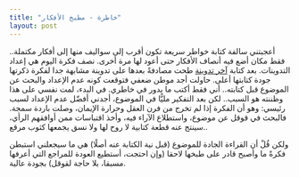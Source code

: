 ```yaml
---
title: "خاطرة - مطبخ الأفكار"
layout: post
---
```


أعجبتني سالفة كتابة خواطر سريعة تكون أقرب إلى سواليف منها إلى أفكار مكتملة.. فقط مكان أضع فيه أنصاف الأفكار حتى أعود لها مرة أخرى. نصف فكرة اليوم هي إعداد التدوينات. بعد كتابة [آخر تدوينة](https://althukairm.github.io/2020/07/01/clarity.html) طحت مصادفةً بعدها على تدوينة مشابهة جدا لفكرة ذكرتها جودة كتابتها أعلى. حاولت أجد موطن ضعفي فتوقعت كونه عدم الإعداد والبحث عن الموضوع قبل كتابته.. أني فقط أكتب ما يدور في خاطري. في البدء، لمت نفسي على هذا وظننته هو السبب.. لكن بعد التفكير مليًّا في الموضوع، أجدني أفضّل عدم الإعداد لسبب رئيسي: وهو أن الفكرة إذا لم تخرج من فرن العقل وحرارة الإيمان، وصلت باردة سمجة. فالبحث في قوقل عن موضوع، واستطلاع الآراء فيه، وأخذ اقتباسات ممن أوافقهم الرأي، سينتج عنه قطعة كتابية لا روح لها ولا نسق يجمعها كثوب مرقع..

ولكن قُلْ أن القراءة الجادة للموضوع (قبل نية الكتابة عنه أصلًا) هي ما سيجعلني استبطن فكرةً ما وأصبح قادر على طبخها لاحقا (وإن احتجت، أستطيع العودة للمراجع التي أعرفها مسبقا، بلا حاجة لقوقل) بجودة عالية.